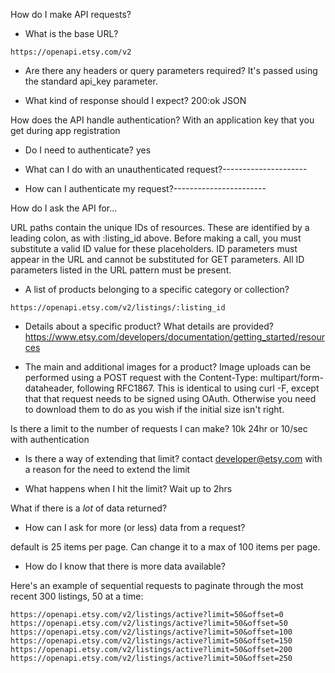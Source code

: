How do I make API requests?
 
 *  What is the base URL?
   ```
   https://openapi.etsy.com/v2
   ```
 
 * Are there any headers or query parameters required?
  It's passed using the standard api_key parameter.
 
 * What kind of response should I expect?
  200:ok      JSON

How does the API handle authentication?
 With an application key that you get during app registration
 
 * Do I need to authenticate?
 yes

 * What can I do with an unauthenticated request?---------------------

 * How can I authenticate my request?-----------------------

How do I ask the API for...

URL paths contain the unique IDs of resources. These are identified by a leading colon, as with :listing_id above. Before making a call, you must substitute a valid ID value for these placeholders. ID parameters must appear in the URL and cannot be substituted for GET parameters. All ID parameters listed in the URL pattern must be present.

 * A list of products belonging to a specific category or collection?
 ```
 https://openapi.etsy.com/v2/listings/:listing_id
 ```

 * Details about a specific product? What details are provided?
 https://www.etsy.com/developers/documentation/getting_started/resources

 * The main and additional images for a product?
  Image uploads can be performed using a POST request with the Content-Type: multipart/form-dataheader, following RFC1867. This is identical to using curl -F, except that that request needs to be signed using OAuth.
Otherwise you need to download them to do as you wish if the initial size isn't right.

Is there a limit to the number of requests I can make?
10k 24hr or 10/sec with authentication

 * Is there a way of extending that limit?
  contact developer@etsy.com with a reason for the need to extend the limit

 * What happens when I hit the limit?
  Wait up to 2hrs

What if there is a _lot_ of data returned?

 * How can I ask for more (or less) data from a request?
  
default is 25 items per page. Can change it to a max of 100 items per page.

 * How do I know that there is more data available?
 
Here's an example of sequential requests to paginate through the most recent 300 listings, 50 at a time:
```
https://openapi.etsy.com/v2/listings/active?limit=50&offset=0
https://openapi.etsy.com/v2/listings/active?limit=50&offset=50
https://openapi.etsy.com/v2/listings/active?limit=50&offset=100
https://openapi.etsy.com/v2/listings/active?limit=50&offset=150
https://openapi.etsy.com/v2/listings/active?limit=50&offset=200
https://openapi.etsy.com/v2/listings/active?limit=50&offset=250
```
